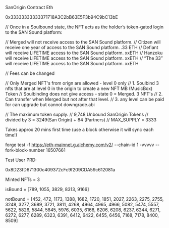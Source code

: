   SanOrigin Contract Eth

  0x33333333333371718A3C2bB63E5F3b94C9bC13bE
  
// Once in a Soulbound state, the NFT acts as the holder’s token-gated login to the SAN Sound platform:

// Merged will not receive access to the SAN Sound platform.
// Citizen will receive one year of access to the SAN Sound platform. .33 ETH
// Defiant will receive LIFETIME access to the SAN Sound platform.    xxETH
// Hanzoku will receive LIFETIME access to the SAN Sound platform.  xxETH
// “The 33” will receive LIFETIME access to the SAN Sound platform. xxETH

// Fees can be changed

// Only Merged NFT's from orign are allowed - level 0 only
// 1. Soulbind 3 nfts that are at level 0 in the origin to create a new NFT MB (MusicBox) Token
// Soulbinding does not give access - state 0 = Merged.  3 NFT's
// 2. Can transfer when Merged but not after that level.
// 3. any level can be paid for can upgrade but cannot downgrade.abi

  
   // The maximum token supply.
    // 9,748 Unbound SanOrigin Tokens
    // divided by 3 = 3249(San Origin) + 84 (Partners)
    // MAX_SUPPLY = 3333 


Takes approx 20 mins first time (use a block otherwise it will sync each time!)

forge test -f https://eth-mainnet.g.alchemy.com/v2/<API KEY> --chain-id 1 -vvvvv --fork-block-number 16507661

Test User PRD:

0x8D23fD671300c409372cFc9f209CDA59c612081a

Minted NFTs = 3

isBound = [789, 1055, 3829, 8313, 9166]

notBound = [452, 472, 1173, 1388, 1682, 1720, 1851, 2027, 2263, 2275, 2755, 3248, 3277, 3689, 3721, 3811, 4268, 4964, 4965, 4966, 5082, 5474, 5557, 5622, 5826, 5844, 5845, 5976, 6035, 6168, 6206, 6208, 6237, 6244, 6271, 6272, 6277, 6289, 6323, 6391, 6412, 6422, 6455, 6456, 7168, 7178, 8400, 8509]